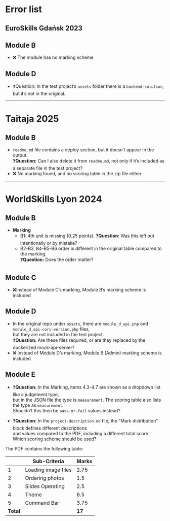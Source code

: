 # Error list

## EuroSkills Gdańsk 2023

## Module B
- ❌ The module has no marking scheme  

## Module D
- ❓Question: In the test project’s `assets` folder there is a `backend-solution`, but it’s not in the original.

---

# Taitaja 2025

## Module B
- `readme.md` file contains a deploy section, but it doesn’t appear in the output.  
  ❓**Question:** Can I also delete it from `readme.md`, not only if it’s included as a separate file in the test project?  
- ❌ No marking found, and no scoring table in the zip file either  

---

# WorldSkills Lyon 2024

## Module B
- **Marking**
  - B1: 4th unit is missing (0.25 points). ❓**Question:** Was this left out intentionally or by mistake?  
  - B2-B3, B4-B5-B6 order is different in the original table compared to the marking.  
    ❓**Question:** Does the order matter?  

## Module C 
- ❌Instead of Module C’s marking, Module B’s marking scheme is included  

## Module D
- In the original repo under `assets`, there are `module_d_api.php` and `module_d_api-cors-version.php` files,  
  but they are not included in the test project.  
  ❓**Question:** Are these files required, or are they replaced by the dockerized mock-api-server?  
- ❌ Instead of Module D’s marking, Module B (Admin) marking scheme is included 

## Module E
- ❓**Question:** In the Marking, items 4.3–4.7 are shown as a dropdown list like a judgement type,  
  but in the JSON file the type is `measurement`. The scoring table also lists the type as `measurement`.  
  Shouldn’t this then be `pass-or-fail` values instead?  

- ❓**Question:** In the `project-description.md` file, the "Mark distribution" block defines different descriptions  
  and values compared to the PDF, including a different total score.  
  Which scoring scheme should be used?  

The PDF contains the following table:  

|            | Sub-Criteria          | Marks  |
|------------|-----------------------|--------|
| 1          | Loading image files   | 2.75   |
| 2          | Ordering photos       | 1.5    |
| 3          | Slides Operating      | 2.5    |
| 4          | Theme                 | 6.5    |
| 5          | Command Bar           | 3.75   |
| **Total**  |                       | **17** |